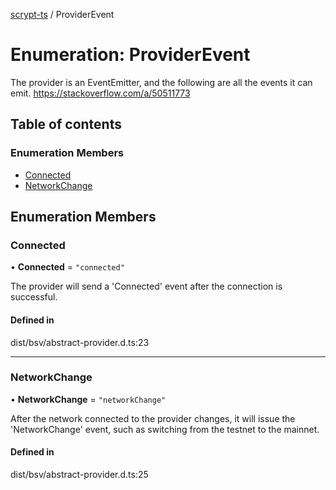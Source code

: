 [scrypt-ts](../README.md) / ProviderEvent

# Enumeration: ProviderEvent

The provider is an EventEmitter, and the following are all the events it can emit.
https://stackoverflow.com/a/50511773

## Table of contents

### Enumeration Members

- [Connected](ProviderEvent.md#connected)
- [NetworkChange](ProviderEvent.md#networkchange)

## Enumeration Members

### Connected

• **Connected** = ``"connected"``

The provider will send a 'Connected' event after the connection is successful.

#### Defined in

dist/bsv/abstract-provider.d.ts:23

___

### NetworkChange

• **NetworkChange** = ``"networkChange"``

After the network connected to the provider changes, it will issue the 'NetworkChange' event, such as switching from the testnet to the mainnet.

#### Defined in

dist/bsv/abstract-provider.d.ts:25
